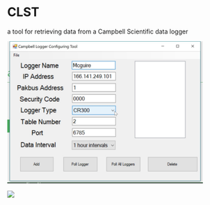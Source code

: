 # CLST
a tool for retrieving data from a Campbell Scientific data logger


<img src="CLSTWindow.jpg" alt="CLST" width="450"/>

![](https://img.shields.io/github/license/juicer7444/CLST.svg)
